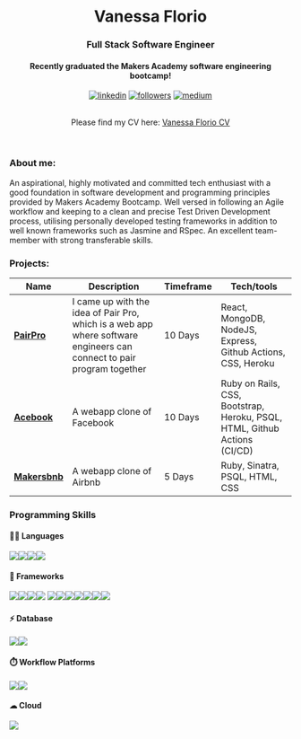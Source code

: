 <h1 align="center"> Vanessa Florio</h1>
<h3 align="center"> Full Stack Software Engineer</h3>
<h4 align="center">Recently graduated the Makers Academy software engineering bootcamp!</h4>

<div align="center">
 <a href="https://www.linkedin.com/in/vanessa-florio-73a495100/">
    <img alt="linkedin" title="My LinkedIn Page" src="https://img.shields.io/badge/LinkedIn-0077B5?style=for-the-badge&logo=linkedin&logoColor=white"></a>
   <a href="https://github.com/floriov">
    <img alt="followers" title="Follow me on Github" src="https://img.shields.io/github/followers/jasonrowsell?color=236ad3&labelColor=1155ba&style=for-the-badge&logo=github&label=Follow"/></a>
  <a href="https://medium.com/@vanessarosef">
    <img alt="medium" title="medium blog" src="https://img.shields.io/badge/Medium-12100E?style=for-the-badge&logo=medium&logoColor=white"/></a><br> <br> 
    
   Please find my CV here: [Vanessa Florio CV](https://github.com/floriov/floriov/files/8257615/Vanessa.Florio.CV.2022.pdf
)
 </div><p> &nbsp </p>

### About me:
An aspirational, highly motivated and committed tech enthusiast with a good foundation in software development and programming principles provided by Makers Academy Bootcamp. Well versed in following an Agile workflow and keeping to a clean and precise Test Driven Development process, utilising personally developed testing frameworks in addition to well known frameworks such as Jasmine and RSpec. An excellent team-member with strong transferable skills. 


### Projects:

| Name                         | Description        | Timeframe             | Tech/tools            |
| ---------------------------- | -----------------   | --------------                | -----------------     |
| **[PairPro](https://github.com/floriov/pair-pro)**  | I came up with the idea of Pair Pro, which is a web app where software engineers can connect to pair program together |  10 Days   |  React, MongoDB, NodeJS, Express, Github Actions, CSS, Heroku    |
| **[Acebook](https://github.com/floriov/acebook-five-aces)**|   A webapp clone of Facebook |  10 Days  |  Ruby on Rails, CSS, Bootstrap, Heroku, PSQL, HTML, Github Actions (CI/CD)  |
| **[Makersbnb](https://github.com/floriov/Makersbnb-Group-4)**  |  A webapp clone of Airbnb  |  5 Days   |  Ruby, Sinatra, PSQL, HTML, CSS  |



### Programming Skills

#### 👩‍💻 Languages 

 <img src="https://img.shields.io/badge/Ruby-CC342D?style=for-the-badge&logo=ruby&logoColor=white" /><img src="https://img.shields.io/badge/JavaScript-323330?style=for-the-badge&logo=javascript&logoColor=F7DF1E" /><img src="https://img.shields.io/badge/HTML5-E34F26?style=for-the-badge&logo=html5&logoColor=white" /><img src="https://img.shields.io/badge/CSS3-1572B6?style=for-the-badge&logo=css3&logoColor=white" /> 

#### 🚀 Frameworks 

<img src="https://img.shields.io/badge/Bootstrap-563D7C?style=for-the-badge&logo=bootstrap&logoColor=white" /><img src="https://img.shields.io/badge/Cypress-17202C?style=for-the-badge&logo=cypress&logoColor=white" /><img src="https://img.shields.io/badge/JWT-000000?style=for-the-badge&logo=JSON%20web%20tokens&logoColor=white" /><img src="https://img.shields.io/badge/Jest-C21325?style=for-the-badge&logo=jest&logoColor=white" />
<img src="https://img.shields.io/badge/Ruby_on_Rails-CC0000?style=for-the-badge&logo=ruby-on-rails&logoColor=white" /><img src="https://img.shields.io/badge/Node.js-339933?style=for-the-badge&logo=nodedotjs&logoColor=white" /><img src="https://img.shields.io/badge/Express.js-000000?style=for-the-badge&logo=express&logoColor=white" /><img src="https://img.shields.io/badge/Socket.io-010101?&style=for-the-badge&logo=Socket.io&logoColor=white" /><img src="https://img.shields.io/badge/Jasmine-8A4182?style=for-the-badge&logo=Jasmine&logoColor=white" /><img src="https://img.shields.io/badge/Postman-FF6C37?style=for-the-badge&logo=Postman&logoColor=white" /><img src="https://img.shields.io/badge/React-20232A?style=for-the-badge&logo=react&logoColor=61DAFB" /> 


#### ⚡ Database 

<img src="https://img.shields.io/badge/MongoDB-4EA94B?style=for-the-badge&logo=mongodb&logoColor=white" /><img src="https://img.shields.io/badge/PostgreSQL-316192?style=for-the-badge&logo=postgresql&logoColor=white" /> 


#### ⏱️ Workflow Platforms
<img src="https://img.shields.io/badge/GitHub_Actions-2088FF?style=for-the-badge&logo=github-actions&logoColor=white" /><img src="https://img.shields.io/badge/Jira-0052CC?style=for-the-badge&logo=Jira&logoColor=white" />

#### ☁ Cloud
<img src="https://img.shields.io/badge/Heroku-430098?style=for-the-badge&logo=heroku&logoColor=white" />
 








<!---
floriov/floriov is a ✨ special ✨ repository because its `README.md` (this file) appears on your GitHub profile.
You can click the Preview link to take a look at your changes.
--->
